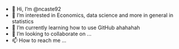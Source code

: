 - 👋 Hi, I’m @ncaste92
- 👀 I’m interested in Economics, data science and more in general in statistics
- 🌱 I’m currently learning how to use GitHub ahahahah
- 💞️ I’m looking to collaborate on ...
- 📫 How to reach me ...

<!---
ncaste92/ncaste92 is a ✨ special ✨ repository because its `README.md` (this file) appears on your GitHub profile.
You can click the Preview link to take a look at your changes.
--->
